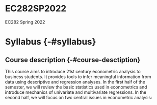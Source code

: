# EC282SP2022
EC282 Spring 2022

# Syllabus {-#syllabus}

## Course description {-#course-desctiption}


This course aims to introduce 21st century econometric analysis to business students. It provides tools to infer meaningful information from data using descriptive and regression analyses. In the first half of the semester, we will review the basic statistics used in econometrics and introduce mechanics of univariate and multivariate regressions. In the second half, we will focus on two central issues in econometric analysis: 
